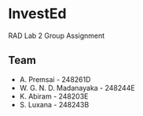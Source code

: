 # InvestEd

RAD Lab 2 Group Assignment

## Team

- A. Premsai - 248261D
- W. G. N. D. Madanayaka - 248244E
- K. Abiram - 248203E
- S. Luxana - 248243B